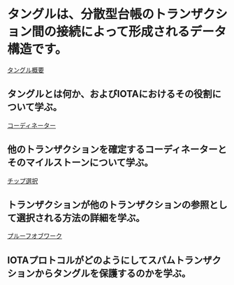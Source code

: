 # タングルは、分散型台帳のトランザクション間の接続によって形成されるデータ構造です。

[タングル概要](/0.1/introduction/overview.md)
## タングルとは何か、およびIOTAにおけるその役割について学ぶ。

[コーディネーター](/0.1/concepts/the-coordinator.md)
## 他のトランザクションを確定するコーディネーターとそのマイルストーンについて学ぶ。

[チップ選択](/0.1/concepts/tip-selection.md)
## トランザクションが他のトランザクションの参照として選択される方法の詳細を学ぶ。

[プルーフオブワーク](/0.1/concepts/proof-of-work.md)
## IOTAプロトコルがどのようにしてスパムトランザクションからタングルを保護するのかを学ぶ。
